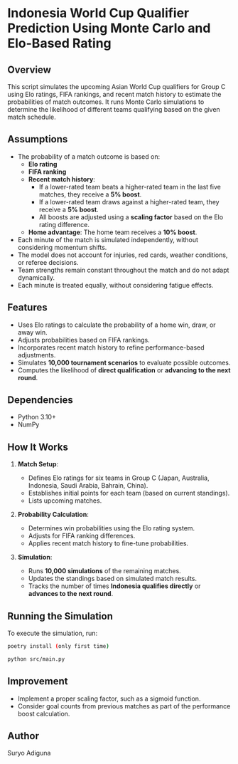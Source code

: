 # Indonesia World Cup Qualifier Prediction Using Monte Carlo and Elo-Based Rating

## Overview
This script simulates the upcoming Asian World Cup qualifiers for Group C using Elo ratings, FIFA rankings, and recent match history to estimate the probabilities of match outcomes. It runs Monte Carlo simulations to determine the likelihood of different teams qualifying based on the given match schedule.

## Assumptions
- The probability of a match outcome is based on:
  - **Elo rating**
  - **FIFA ranking**
  - **Recent match history**:
    - If a lower-rated team beats a higher-rated team in the last five matches, they receive a **5% boost**.
    - If a lower-rated team draws against a higher-rated team, they receive a **5% boost**.
    - All boosts are adjusted using a **scaling factor** based on the Elo rating difference.
  - **Home advantage**: The home team receives a **10% boost**.
- Each minute of the match is simulated independently, without considering momentum shifts.
- The model does not account for injuries, red cards, weather conditions, or referee decisions.
- Team strengths remain constant throughout the match and do not adapt dynamically.
- Each minute is treated equally, without considering fatigue effects.

## Features
- Uses Elo ratings to calculate the probability of a home win, draw, or away win.
- Adjusts probabilities based on FIFA rankings.
- Incorporates recent match history to refine performance-based adjustments.
- Simulates **10,000 tournament scenarios** to evaluate possible outcomes.
- Computes the likelihood of **direct qualification** or **advancing to the next round**.

## Dependencies
- Python 3.10+
- NumPy

## How It Works
1. **Match Setup**:
   - Defines Elo ratings for six teams in Group C (Japan, Australia, Indonesia, Saudi Arabia, Bahrain, China).
   - Establishes initial points for each team (based on current standings).
   - Lists upcoming matches.

2. **Probability Calculation**:
   - Determines win probabilities using the Elo rating system.
   - Adjusts for FIFA ranking differences.
   - Applies recent match history to fine-tune probabilities.

3. **Simulation**:
   - Runs **10,000 simulations** of the remaining matches.
   - Updates the standings based on simulated match results.
   - Tracks the number of times **Indonesia qualifies directly** or **advances to the next round**.

## Running the Simulation
To execute the simulation, run:
```sh
poetry install (only first time)
```
```sh
python src/main.py
```

## Improvement
- Implement a proper scaling factor, such as a sigmoid function.
- Consider goal counts from previous matches as part of the performance boost calculation.

## Author
Suryo Adiguna

